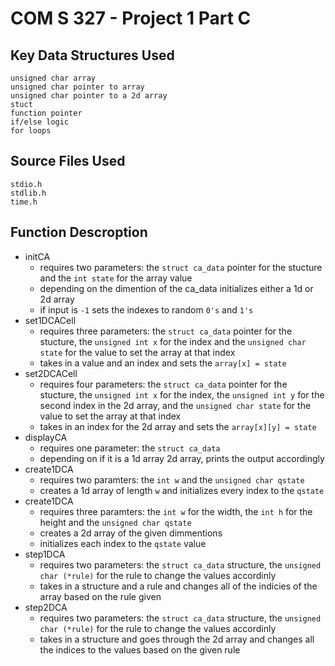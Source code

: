 # COM S 327 - Project 1 Part C

## Key Data Structures Used
    unsigned char array
    unsigned char pointer to array
    unsigned char pointer to a 2d array
    stuct
    function pointer
    if/else logic
    for loops

## Source Files Used
    stdio.h
    stdlib.h
    time.h

## Function Descroption
- initCA
    - requires two parameters: the `struct ca_data` pointer for the stucture and the `int state` for the array value 
    - depending on the dimention of the ca_data initializes either a 1d or 2d array
    - if input is `-1` sets the indexes to random `0's` and `1's`
- set1DCACell
    - requires three parameters: the `struct ca_data` pointer for the stucture, the `unsigned int x` for the index and the `unsigned char state` for the value to set the array at that index
    - takes in a value and an index and sets the `array[x] = state`
- set2DCACell
    - requires four parameters: the `struct ca_data` pointer for the stucture, the `unsigned int x` for the index, the `unsigned int y` for the second index in the 2d array, and the `unsigned char state` for the value to set the array at that index
    - takes in an index for the 2d array and sets the `array[x][y] = state`
- displayCA
    - requires one parameter: the `struct ca_data` 
    - depending on if it is a 1d array 2d array, prints the output accordingly 
- create1DCA
    - requires two paramters: the `int w` and the `unsigned char qstate`
    - creates a 1d array of length `w` and initializes every index to the `qstate`
- create1DCA
    - requires three paramters: the `int w` for the width, the `int h` for the height and the `unsigned char qstate`
    - creates a 2d array of the given dimmentions 
    - initializes each index to the `qstate` value
- step1DCA
    - requires two parameters: the `struct ca_data` structure, the `unsigned char (*rule)` for the rule to change the values accordinly
    - takes in a structure and a rule and changes all of the indicies of the array based on the rule given
- step2DCA
    - requires two parameters: the `struct ca_data` structure, the `unsigned char (*rule)` for the rule to change the values accordinly
    - takes in a structure and goes through the 2d array and changes all the indices to the values based on the given rule